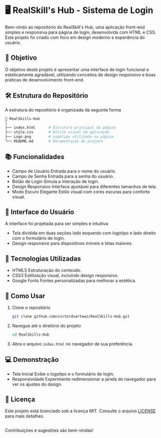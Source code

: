 # 🖥️ RealSkill's Hub - Sistema de Login

Bem-vindo ao repositório do RealSkill's Hub, uma aplicação front-end simples e responsiva para página de login, desenvolvida com HTML e CSS. Este projeto foi criado com foco em design moderno e experiência do usuário.

## 🚀 Objetivo

O objetivo deste projeto é apresentar uma interface de login funcional e esteticamente agradável, utilizando conceitos de design responsivo e boas práticas de desenvolvimento front-end.

## 🛠️ Estrutura do Repositório

A estrutura do repositório é organizada da seguinte forma

```bash
📂 RealSkills-Hub
│
├── index.html      # Estrutura principal da página
├── style.css       # Estilo visual da aplicação
├── Logo.png        # Logotipo utilizado na página
└── README.md       # Documentação do projeto
```

## 📚 Funcionalidades

- Campo de Usuário Entrada para o nome do usuário.
- Campo de Senha Entrada para a senha do usuário.
- Botão de Login Simula a interação de login.
- Design Responsivo Interface ajustável para diferentes tamanhos de tela.
- Modo Escuro Elegante Estilo visual com cores escuras para conforto visual.

## 🎨 Interface do Usuário

A interface foi projetada para ser simples e intuitiva
- Tela dividida em duas seções lado esquerdo com logotipo e lado direito com o formulário de login.
- Design responsivo para dispositivos móveis e telas maiores.

## 🔧 Tecnologias Utilizadas

- HTML5 Estruturação do conteúdo.
- CSS3 Estilização visual, incluindo design responsivo.
- Google Fonts Fontes personalizadas para melhorar a estética.

## 🏁 Como Usar

1. Clone o repositório

   ```bash
   git clone github.com/victorduartewz/RealSkills-Hub.git
   ```

2. Navegue até o diretório do projeto

   ```bash
   cd RealSkills-Hub
   ```

3. Abra o arquivo `index.html` no navegador de sua preferência.

## 💻 Demonstração

- Tela Inicial Exibe o logotipo e o formulário de login.
- Responsividade Experimente redimensionar a janela do navegador para ver os ajustes do design.

## 📝 Licença

Este projeto está licenciado sob a licença MIT. Consulte o arquivo [LICENSE](LICENSE) para mais detalhes.

##

Contribuições e sugestões são bem-vindas!
